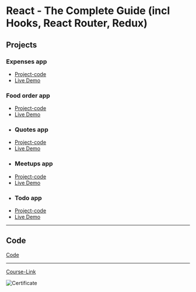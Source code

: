 # React - The Complete Guide (incl Hooks, React Router, Redux)
## Projects

### Expenses app
- [Project-code](./Projects/Expenses-App)
- [Live Demo](https://body-expensesapp.netlify.app/)
### Food order app
- [Project-code](./Projects/Food-Order-app)
- [Live Demo](https://body-foodorder.netlify.app/)
- ### Quotes app
- [Project-code](./Projects/Quotes-App)
- [Live Demo](https://elaborate-blini-c8cf9c.netlify.app/)
- ### Meetups app
- [Project-code](./Projects/Meetups-App)
- [Live Demo](https://meetups-app-nextjs-ruby.vercel.app/)
- ### Todo app
- [Project-code](./Projects/Todo-app)
- [Live Demo](https://precious-semolina-d15662.netlify.app/)
---
## Code
[Code](Code)

---
[Course-Link](https://www.udemy.com/course/react-the-complete-guide-incl-redux/)<br>

![Certificate](https://via.placeholder.com/468x300?text=Certificate+Here)
